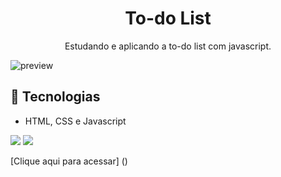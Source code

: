<h1 align="center">To-do List </h1>

<p align="center">
Estudando e aplicando a to-do list com javascript. <br/>
</p>

</div>


![preview]()

<div style="display: inline_block">

## 🚀 Tecnologias

- HTML, CSS e Javascript


 <div style="display: inline_block">


<a href = "emanuel_lima2011@hotmail.com"><img src="https://img.shields.io/badge/-Gmail-%23333?style=for-the-badge&logo=gmail&logoColor=white" target="_blank"></a>
<a href="https://www.linkedin.com/in/emmanuel-lima-11ba8120b/" target="_blank"><img src="https://img.shields.io/badge/-LinkedIn-%230077B5?style=for-the-badge&logo=linkedin&logoColor=white" target="_blank"></a>

 [Clique aqui para acessar] ()
  
</div>
